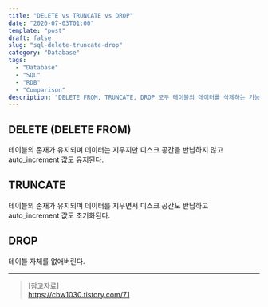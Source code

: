 ```yaml
---
title: "DELETE vs TRUNCATE vs DROP"
date: "2020-07-03T01:00"
template: "post"
draft: false
slug: "sql-delete-truncate-drop"
category: "Database"
tags:
  - "Database"
  - "SQL"
  - "RDB"
  - "Comparison"
description: "DELETE FROM, TRUNCATE, DROP 모두 테이블의 데이터를 삭제하는 기능을 한다. 어떤 차이가 있는지 알아본다."
---
```


## DELETE (DELETE FROM)
테이블의 존재가 유지되며 데이터는 지우지만 디스크 공간을 반납하지 않고 auto_increment 값도 유지된다.

## TRUNCATE
테이블의 존재가 유지되며 데이터를 지우면서 디스크 공간도 반납하고 auto_increment 값도 초기화된다.

## DROP
테이블 자체를 없애버린다.

---

> [참고자료]  
> https://cbw1030.tistory.com/71   
